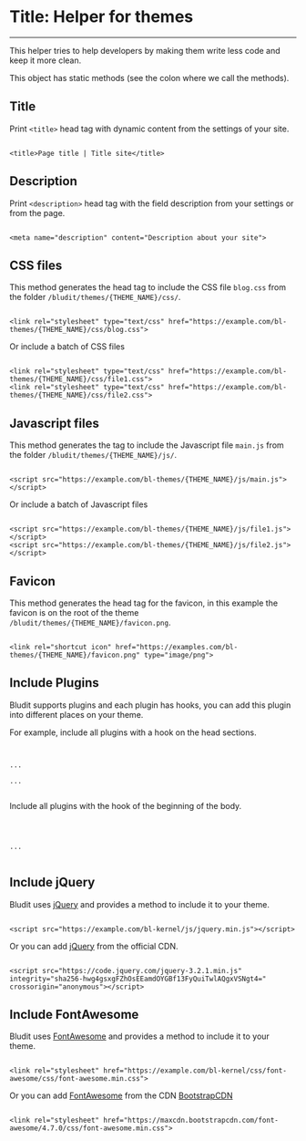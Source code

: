 # Title: Helper for themes
<!-- Position: 100 -->
---

This helper tries to help developers by making them write less code and keep it more clean.

This object has static methods (see the colon where we call the methods).

## Title
Print `<title>` head tag with dynamic content from the settings of your site.
<pre><code data-language="php"><?php
	echo Theme::headTitle();
?></code></pre>

```
<title>Page title | Title site</title>
```

## Description
Print `<description>` head tag with the field description from your settings or from the page.
<pre><code data-language="php"><?php
	echo Theme::headDescription();
?></code></pre>

```
<meta name="description" content="Description about your site">
```

## CSS files
This method generates the head tag to include the CSS file `blog.css` from the folder `/bludit/themes/{THEME_NAME}/css/`.
<pre><code data-language="php"><?php
	echo Theme::css('css/blog.css');
?></code></pre>

```
<link rel="stylesheet" type="text/css" href="https://example.com/bl-themes/{THEME_NAME}/css/blog.css">
```

Or include a batch of CSS files
<pre><code data-language="php"><?php
	echo Theme::css(array('css/file1.css', 'css/file2.css'));
?></code></pre>

```
<link rel="stylesheet" type="text/css" href="https://example.com/bl-themes/{THEME_NAME}/css/file1.css">
<link rel="stylesheet" type="text/css" href="https://example.com/bl-themes/{THEME_NAME}/css/file2.css">
```

## Javascript files
This method generates the tag to include the Javascript file `main.js` from the folder `/bludit/themes/{THEME_NAME}/js/`.
<pre><code data-language="php"><?php
	echo Theme::js('js/main.js');
?></code></pre>

```
<script src="https://example.com/bl-themes/{THEME_NAME}/js/main.js"></script>
```

Or include a batch of Javascript files
<pre><code data-language="php"><?php
	echo Theme::js(array('js/file1.js', 'js/file2.js'));
?></code></pre>

```
<script src="https://example.com/bl-themes/{THEME_NAME}/js/file1.js"></script>
<script src="https://example.com/bl-themes/{THEME_NAME}/js/file2.js"></script>
```

## Favicon
This method generates the head tag for the favicon, in this example the favicon is on the root of the theme `/bludit/themes/{THEME_NAME}/favicon.png`.

<pre><code data-language="php"><?php
	echo Theme::favicon('favicon.png');
?></code></pre>

```
<link rel="shortcut icon" href="https://examples.com/bl-themes/{THEME_NAME}/favicon.png" type="image/png">
```

## Include Plugins
Bludit supports plugins and each plugin has hooks, you can add this plugin into different places on your theme.

For example, include all plugins with a hook on the head sections.
<pre><code data-language="php">
<head>
...
<?php
	Theme::plugins('siteHead');
?>
...
</head>
</code></pre>

Include all plugins with the hook of the beginning of the body.
<pre><code data-language="php">
<body>
<?php
	Theme::plugins('siteBodyBegin');
?>
...
</body>
</code></pre>

## Include jQuery
Bludit uses [jQuery](http://jquery.com) and provides a method to include it to your theme.

<pre><code data-language="php"><?php
	echo Theme::jquery();
?></code></pre>

```
<script src="https://example.com/bl-kernel/js/jquery.min.js"></script>
```

Or you can add [jQuery](http://jquery.com) from the official CDN.

<pre><code data-language="php"><?php
	$cdn = true;
	echo Theme::jquery($cdn);
?></code></pre>

```
<script src="https://code.jquery.com/jquery-3.2.1.min.js" integrity="sha256-hwg4gsxgFZhOsEEamdOYGBf13FyQuiTwlAQgxVSNgt4=" crossorigin="anonymous"></script>
```

## Include FontAwesome
Bludit uses [FontAwesome](http://fontawesome.io) and provides a method to include it to your theme.

<pre><code data-language="php"><?php
	echo Theme::fontAwesome();
?></code></pre>

```
<link rel="stylesheet" href="https://example.com/bl-kernel/css/font-awesome/css/font-awesome.min.css">
```

Or you can add [FontAwesome](http://fontawesome.io) from the CDN [BootstrapCDN](https://www.bootstrapcdn.com)

<pre><code data-language="php"><?php
	$cdn = true;
	echo Theme::fontAwesome($cdn);
?></code></pre>

```
<link rel="stylesheet" href="https://maxcdn.bootstrapcdn.com/font-awesome/4.7.0/css/font-awesome.min.css">
```
